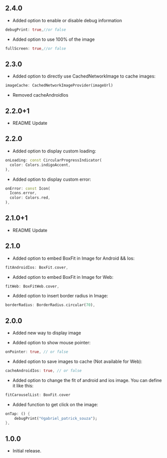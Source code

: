 ## 2.4.0

* Added option to enable or disable debug information
```dart
debugPrint: true,//or false
```

* Added option to use 100% of the image
```dart
fullScreen: true,//or false
```

## 2.3.0

* Added option to directly use CachedNetworkImage to cache images:
```dart
imageCache: CachedNetworkImageProvider(imageUrl)
```

* Removed cacheAndroidIos

## 2.2.0+1

* README Update

## 2.2.0

* Added option to display custom loading:
```dart
onLoading: const CircularProgressIndicator(
  color: Colors.indigoAccent,
),
```

* Added option to display custom error:
```dart
onError: const Icon(
  Icons.error,
  color: Colors.red,
),
```

## 2.1.0+1

* README Update

## 2.1.0

* Added option to embed BoxFit in Image for Android && Ios:
```dart
fitAndroidIos: BoxFit.cover,
```

* Added option to embed BoxFit in Image for Web:
```dart
fitWeb: BoxFitWeb.cover,
```

* Added option to insert border radius in Image:
```dart
borderRadius: BorderRadius.circular(70),
```

## 2.0.0

* Added new way to display image

* Added option to show mouse pointer:
```dart
onPointer: true, // or false
```

* Added option to save images to cache (Not available for Web):
```dart
cacheAndroidIos: true, // or false
```

* Added option to change the fit of android and ios image. You can define it like this:
```dart
fitCarouselList: BoxFit.cover
```

* Added function to get click on the image:
```dart
onTap: () {
    debugPrint("©gabriel_patrick_souza");
},
```

## 1.0.0

* Initial release.
